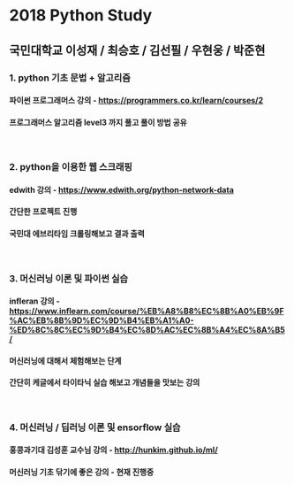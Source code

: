 # 2018 Python Study
## 국민대학교 이성재 / 최승호 / 김선필 / 우현웅 / 박준현

### 1. python 기초 문법 + 알고리즘
#### 파이썬 프로그래머스 강의 - https://programmers.co.kr/learn/courses/2
#### 프로그래머스 알고리즘 level3 까지 풀고 풀이 방법 공유

<br>

### 2. python을 이용한 웹 스크래핑
#### edwith 강의 - https://www.edwith.org/python-network-data
#### 간단한 프로젝트 진행
#### 국민대 에브리타임 크롤링해보고 결과 출력

<br>

### 3. 머신러닝 이론 및 파이썬 실습
#### infleran 강의 - https://www.inflearn.com/course/%EB%A8%B8%EC%8B%A0%EB%9F%AC%EB%8B%9D%EC%9D%B4%EB%A1%A0-%ED%8C%8C%EC%9D%B4%EC%8D%AC%EC%8B%A4%EC%8A%B5/
#### 머신러닝에 대해서 체험해보는 단계
#### 간단히 케글에서 타이타닉 실습 해보고 개념들을 맛보는 강의

<br>

### 4. 머신러닝 / 딥러닝 이론 및 ensorflow 실습
#### 홍콩과기대 김성훈 교수님 강의 - http://hunkim.github.io/ml/
#### 머신러닝 기초 닦기에 좋은 강의 - 현재 진행중

